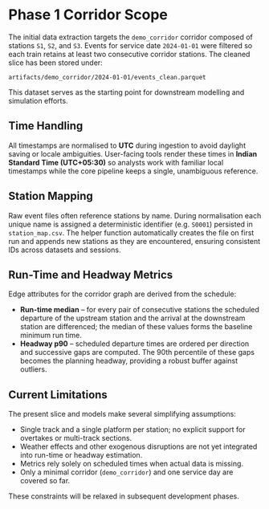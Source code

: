 # Phase 1 Corridor Scope

The initial data extraction targets the `demo_corridor` corridor composed of
stations `S1`, `S2`, and `S3`. Events for service date `2024-01-01` were
filtered so each train retains at least two consecutive corridor stations.
The cleaned slice has been stored under:

```
artifacts/demo_corridor/2024-01-01/events_clean.parquet
```

This dataset serves as the starting point for downstream modelling and
simulation efforts.

## Time Handling

All timestamps are normalised to **UTC** during ingestion to avoid daylight
saving or locale ambiguities.  User-facing tools render these times in
**Indian Standard Time (UTC+05:30)** so analysts work with familiar local
timestamps while the core pipeline keeps a single, unambiguous reference.

## Station Mapping

Raw event files often reference stations by name.  During normalisation
each unique name is assigned a deterministic identifier (e.g. ``S0001``)
persisted in ``station_map.csv``.  The helper function automatically creates
the file on first run and appends new stations as they are encountered,
ensuring consistent IDs across datasets and sessions.

## Run-Time and Headway Metrics

Edge attributes for the corridor graph are derived from the schedule:

* **Run-time median** – for every pair of consecutive stations the scheduled
  departure of the upstream station and the arrival at the downstream
  station are differenced; the median of these values forms the baseline
  minimum run time.
* **Headway p90** – scheduled departure times are ordered per direction and
  successive gaps are computed.  The 90th percentile of these gaps becomes
  the planning headway, providing a robust buffer against outliers.

## Current Limitations

The present slice and models make several simplifying assumptions:

* Single track and a single platform per station; no explicit support for
  overtakes or multi-track sections.
* Weather effects and other exogenous disruptions are not yet integrated
  into run-time or headway estimation.
* Metrics rely solely on scheduled times when actual data is missing.
* Only a minimal corridor (`demo_corridor`) and one service day are covered
  so far.

These constraints will be relaxed in subsequent development phases.
